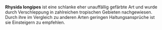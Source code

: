 ---
---
**Rhysida longipes** ist eine schlanke eher unauffällig gefärbte Art und wurde durch Verschleppung in zahlreichen tropischen Gebieten nachgewiesen.<!--{{<fn "Joshi, 2019" 2019-joshi>}}{{<fn "Wray, 2015" 2015-wray>}}{{<fn "Chagas, 2014" 2014-chagas>}}{{<fn "Tran, 2013" 2013-tran>}}--> Durch ihre im Vergleich zu anderen Arten geringen Haltungsansprüche ist sie Einsteigern zu empfehlen. 
